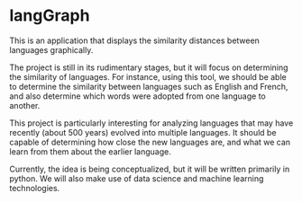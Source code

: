 # langGraph
This is an application that displays the similarity distances between languages graphically.

The project is still in its rudimentary stages, but it will focus on determining the similarity of languages. For instance, using this tool, we should be able to determine the similarity between languages such as English and French, and also determine which words were adopted from one language to another. 

This project is particularly interesting for analyzing languages that may have recently (about 500 years) evolved into multiple languages. It should be capable of determining how close the new languages are, and what we can learn from them about the earlier language. 

Currently, the idea is being conceptualized, but it will be written primarily in python. We will also make use of data science and machine learning technologies. 
